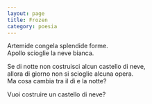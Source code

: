 ```yaml
--- 
layout: page
title: Frozen
category: poesia
---
```


Artemide congela splendide forme.  
Apollo scioglie la neve bianca.  

Se di notte non costruisci alcun castello di neve,  
allora di giorno non si scioglie alcuna opera.  
Ma cosa cambia tra il dì e la notte?  

Vuoi costruire un castello di neve?
